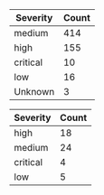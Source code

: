 | Severity | Count |
|----------|-------|
| medium | 414 |
| high | 155 |
| critical | 10 |
| low | 16 |
| Unknown | 3 |


| Severity | Count |
|----------|-------|
| high | 18 |
| medium | 24 |
| critical | 4 |
| low | 5 |